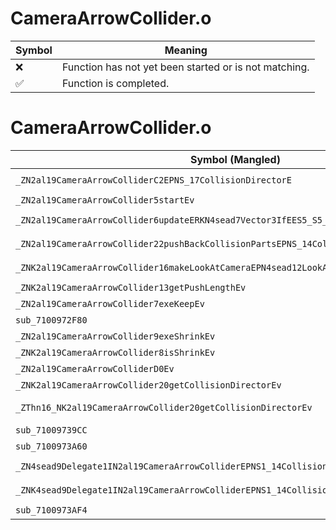 # CameraArrowCollider.o
| Symbol | Meaning 
| ------------- | ------------- 
| :x: | Function has not yet been started or is not matching. 
| :white_check_mark: | Function is completed. 


# CameraArrowCollider.o
| Symbol (Mangled) | Symbol (Demangled) | Decompiled? |
| ------------- |  ------------- | ------------- |
| `_ZN2al19CameraArrowColliderC2EPNS_17CollisionDirectorE` | `al::CameraArrowCollider::CameraArrowCollider(al::CollisionDirector *)` | :x: |
| `_ZN2al19CameraArrowCollider5startEv` | `al::CameraArrowCollider::start(void)` | :x: |
| `_ZN2al19CameraArrowCollider6updateERKN4sead7Vector3IfEES5_S5_` | `al::CameraArrowCollider::update(sead::Vector3<float> const&,sead::Vector3<float> const&,sead::Vector3<float> const&)` | :x: |
| `_ZN2al19CameraArrowCollider22pushBackCollisionPartsEPNS_14CollisionPartsE` | `al::CameraArrowCollider::pushBackCollisionParts(al::CollisionParts *)` | :x: |
| `_ZNK2al19CameraArrowCollider16makeLookAtCameraEPN4sead12LookAtCameraE` | `al::CameraArrowCollider::makeLookAtCamera(sead::LookAtCamera *)const` | :x: |
| `_ZNK2al19CameraArrowCollider13getPushLengthEv` | `al::CameraArrowCollider::getPushLength(void)const` | :x: |
| `_ZN2al19CameraArrowCollider7exeKeepEv` | `al::CameraArrowCollider::exeKeep(void)` | :x: |
| `sub_7100972F80` | `` | :x: |
| `_ZN2al19CameraArrowCollider9exeShrinkEv` | `al::CameraArrowCollider::exeShrink(void)` | :x: |
| `_ZNK2al19CameraArrowCollider8isShrinkEv` | `al::CameraArrowCollider::isShrink(void)const` | :x: |
| `_ZN2al19CameraArrowColliderD0Ev` | `al::CameraArrowCollider::~CameraArrowCollider()` | :x: |
| `_ZNK2al19CameraArrowCollider20getCollisionDirectorEv` | `al::CameraArrowCollider::getCollisionDirector(void)const` | :x: |
| `_ZThn16_NK2al19CameraArrowCollider20getCollisionDirectorEv` | ``non-virtual thunk to'al::CameraArrowCollider::getCollisionDirector(void)const` | :x: |
| `sub_71009739CC` | `` | :x: |
| `sub_7100973A60` | `` | :x: |
| `_ZN4sead9Delegate1IN2al19CameraArrowColliderEPNS1_14CollisionPartsEE6invokeES4_` | `sead::Delegate1<al::CameraArrowCollider,al::CollisionParts *>::invoke(al::CollisionParts *)` | :x: |
| `_ZNK4sead9Delegate1IN2al19CameraArrowColliderEPNS1_14CollisionPartsEE5cloneEPNS_4HeapE` | `sead::Delegate1<al::CameraArrowCollider,al::CollisionParts *>::clone(sead::Heap *)const` | :x: |
| `sub_7100973AF4` | `` | :x: |
